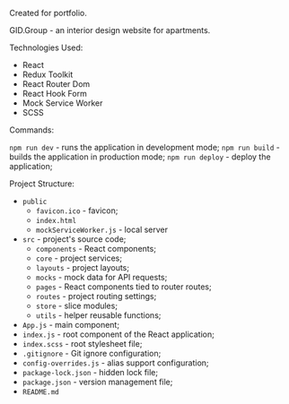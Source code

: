 Created for portfolio.

GID.Group - an interior design website for apartments.

Technologies Used:

- React
- Redux Toolkit
- React Router Dom
- React Hook Form
- Mock Service Worker
- SCSS

Commands:

`npm run dev` - runs the application in development mode;
`npm run build` - builds the application in production mode;
`npm run deploy` - deploy the application;

Project Structure:

- `public`
  - `favicon.ico` - favicon;
  - `index.html`
  - `mockServiceWorker.js` - local server
- `src` - project's source code;
  - `components` - React components;
  - `core` - project services;
  - `layouts` - project layouts;
  - `mocks` - mock data for API requests;
  - `pages` - React components tied to router routes;
  - `routes` - project routing settings;
  - `store` - slice modules;
  - `utils` - helper reusable functions;
- `App.js` - main component;
- `index.js` - root component of the React application;
- `index.scss` - root stylesheet file;
- `.gitignore` - Git ignore configuration;
- `config-overrides.js` - alias support configuration;
- `package-lock.json` - hidden lock file;
- `package.json` - version management file;
- `README.md`
